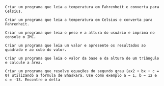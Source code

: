     Criar um programa que leia a temperatura em Fahrenheit e converta para Celsius.
    
    Criar um programa que leia a temperatura em Celsius e converta para Fahrenheit.
    
    Criar um programa que leia o peso e a altura do usuário e imprima no console o IMC.
    
    Criar um programa que leia um valor e apresente os resultados ao quadrado e ao cubo do valor.
    
    Criar um programa que leia o valor da base e da altura de um triângulo e calcule a área.
    
    Criar um programa que resolve equações do segundo grau (ax2 + bx + c = 0) utilizando a fórmula de Bhaskara. Use como exemplo a = 1, b = 12 e c = -13. Encontre o delta